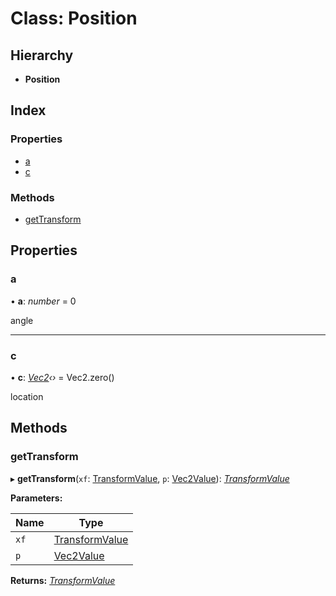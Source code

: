 
# Class: Position

## Hierarchy

* **Position**

## Index

### Properties

* [a](/api/classes/position#a)
* [c](/api/classes/position#c)

### Methods

* [getTransform](/api/classes/position#gettransform)

## Properties

###  a

• **a**: *number* = 0

angle

___

###  c

• **c**: *[Vec2](/api/classes/vec2)‹›* = Vec2.zero()

location

## Methods

###  getTransform

▸ **getTransform**(`xf`: [TransformValue](/api/globals#transformvalue), `p`: [Vec2Value](/api/interfaces/vec2value)): *[TransformValue](/api/globals#transformvalue)*

**Parameters:**

Name | Type |
------ | ------ |
`xf` | [TransformValue](/api/globals#transformvalue) |
`p` | [Vec2Value](/api/interfaces/vec2value) |

**Returns:** *[TransformValue](/api/globals#transformvalue)*
